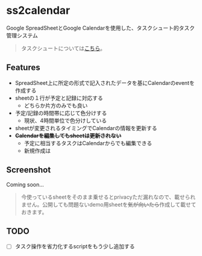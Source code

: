 # ss2calendar

Google SpreadSheetとGoogle Calendarを使用した、タスクシュート的タスク管理システム

> タスクシュートについては[こちら](https://cyblog.biz/pro/taskchute2/index2.php)。
## Features

- SpreadSheet上に所定の形式で記入されたデータを基にCalendarのeventを作成する
- sheetの１行が予定と記録に対応する
  - どちらか片方のみでも良い
- 予定/記録の時間帯に応じて色分けする
  - 現状、4時間単位で色分けしている
- sheetが変更されるタイミングでCalendarの情報を更新する
- ~~**Calendarを編集してもsheetは更新されない**~~
  - 予定に相当するタスクはCalendarからでも編集できる
  - 新規作成は

## Screenshot

Coming soon...
> 今使っているsheetをそのまま乗せるとprivacyただ漏れなので、載せられません。公開しても問題ないdemo用sheetを~~気が向いたら~~作成して載せておきます。

## TODO

- [ ] タスク操作を省力化するscriptをもう少し追加する
